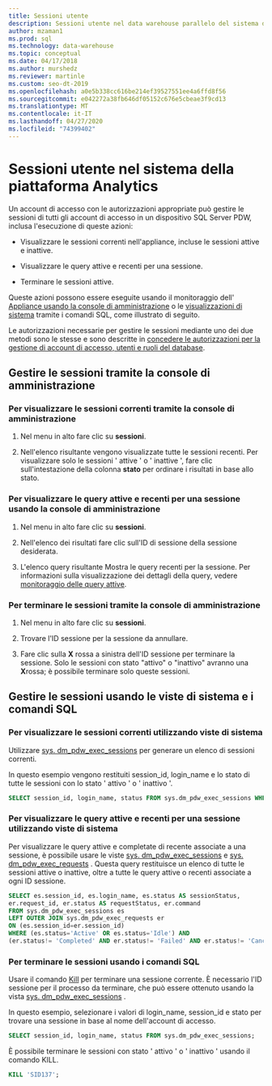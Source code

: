 ```yaml
---
title: Sessioni utente
description: Sessioni utente nel data warehouse parallelo del sistema della piattaforma Analytics.
author: mzaman1
ms.prod: sql
ms.technology: data-warehouse
ms.topic: conceptual
ms.date: 04/17/2018
ms.author: murshedz
ms.reviewer: martinle
ms.custom: seo-dt-2019
ms.openlocfilehash: a0e5b338cc616be214ef39527551ee4a6ffd8f56
ms.sourcegitcommit: e042272a38fb646df05152c676e5cbeae3f9cd13
ms.translationtype: MT
ms.contentlocale: it-IT
ms.lasthandoff: 04/27/2020
ms.locfileid: "74399402"
---
```

# <a name="user-sessions-in-analytics-platform-system"></a>Sessioni utente nel sistema della piattaforma Analytics
Un account di accesso con le autorizzazioni appropriate può gestire le sessioni di tutti gli account di accesso in un dispositivo SQL Server PDW, inclusa l'esecuzione di queste azioni:  
  
-   Visualizzare le sessioni correnti nell'appliance, incluse le sessioni attive e inattive.  
  
-   Visualizzare le query attive e recenti per una sessione.  
  
-   Terminare le sessioni attive.  
  
Queste azioni possono essere eseguite usando il monitoraggio dell' [Appliance usando la console di amministrazione](monitor-the-appliance-by-using-the-admin-console.md) o le [visualizzazioni di sistema](tsql-system-views.md) tramite i comandi SQL, come illustrato di seguito.  
  
Le autorizzazioni necessarie per gestire le sessioni mediante uno dei due metodi sono le stesse e sono descritte in [concedere le autorizzazioni per la gestione di account di accesso, utenti e ruoli del database](grant-permissions.md#grant-permissions-to-manage-logins-users-and-database-roles).  
  
## <a name="manage-sessions-by-using-the-admin-console"></a>Gestire le sessioni tramite la console di amministrazione  
  
### <a name="to-view-current-sessions-by-using-the-admin-console"></a>Per visualizzare le sessioni correnti tramite la console di amministrazione  
  
1.  Nel menu in alto fare clic su **sessioni**.  
  
2.  Nell'elenco risultante vengono visualizzate tutte le sessioni recenti. Per visualizzare solo le sessioni ' attive ' o ' inattive ', fare clic sull'intestazione della colonna **stato** per ordinare i risultati in base allo stato.  
  
### <a name="to-view-active-and-recent-queries-for-a-session-by-using-the-admin-console"></a>Per visualizzare le query attive e recenti per una sessione usando la console di amministrazione  
  
1.  Nel menu in alto fare clic su **sessioni**.  
  
2.  Nell'elenco dei risultati fare clic sull'ID di sessione della sessione desiderata.  
  
3.  L'elenco query risultante Mostra le query recenti per la sessione. Per informazioni sulla visualizzazione dei dettagli della query, vedere [monitoraggio delle query attive](monitoring-active-queries.md).  
  
### <a name="to-end-sessions-by-using-the-admin-console"></a>Per terminare le sessioni tramite la console di amministrazione  
  
1.  Nel menu in alto fare clic su **sessioni**.  
  
2.  Trovare l'ID sessione per la sessione da annullare.  
  
3.  Fare clic sulla **X** rossa a sinistra dell'ID sessione per terminare la sessione. Solo le sessioni con stato "attivo" o "inattivo" avranno una **X**rossa; è possibile terminare solo queste sessioni.  
  
## <a name="manage-sessions-by-using-system-views-and-sql-commands"></a>Gestire le sessioni usando le viste di sistema e i comandi SQL  
  
### <a name="to-view-current-sessions-by-using-system-views"></a>Per visualizzare le sessioni correnti utilizzando viste di sistema  
Utilizzare [sys. dm_pdw_exec_sessions](../relational-databases/system-dynamic-management-views/sys-dm-pdw-exec-sessions-transact-sql.md) per generare un elenco di sessioni correnti.  
  
In questo esempio vengono restituiti session_id, login_name e lo stato di tutte le sessioni con lo stato ' attivo ' o ' inattivo '.  
  
```sql  
SELECT session_id, login_name, status FROM sys.dm_pdw_exec_sessions WHERE status='Active' OR status='Idle';  
```  
  
### <a name="to-view-active-and-recent-queries-for-a-session-by-using-system-views"></a>Per visualizzare le query attive e recenti per una sessione utilizzando viste di sistema  
Per visualizzare le query attive e completate di recente associate a una sessione, è possibile usare le viste [sys. dm_pdw_exec_sessions](../relational-databases/system-dynamic-management-views/sys-dm-pdw-exec-sessions-transact-sql.md) e [sys. dm_pdw_exec_requests](../relational-databases/system-dynamic-management-views/sys-dm-pdw-exec-requests-transact-sql.md) . Questa query restituisce un elenco di tutte le sessioni attive o inattive, oltre a tutte le query attive o recenti associate a ogni ID sessione.  
  
```sql  
SELECT es.session_id, es.login_name, es.status AS sessionStatus,   
er.request_id, er.status AS requestStatus, er.command   
FROM sys.dm_pdw_exec_sessions es   
LEFT OUTER JOIN sys.dm_pdw_exec_requests er   
ON (es.session_id=er.session_id)   
WHERE (es.status='Active' OR es.status='Idle') AND   
(er.status!= 'Completed' AND er.status!= 'Failed' AND er.status!= 'Cancelled');  
```  
  
### <a name="to-end-sessions-by-using-sql-commands"></a>Per terminare le sessioni usando i comandi SQL  
Usare il comando [Kill](../t-sql/language-elements/kill-transact-sql.md) per terminare una sessione corrente. È necessario l'ID sessione per il processo da terminare, che può essere ottenuto usando la vista [sys. dm_pdw_exec_sessions](../relational-databases/system-dynamic-management-views/sys-dm-pdw-exec-sessions-transact-sql.md) .  
  
In questo esempio, selezionare i valori di login_name, session_id e stato per trovare una sessione in base al nome dell'account di accesso.  
  
```sql  
SELECT session_id, login_name, status FROM sys.dm_pdw_exec_sessions;  
```  
  
È possibile terminare le sessioni con stato ' attivo ' o ' inattivo ' usando il comando KILL.  
  
```sql  
KILL 'SID137';  
```  
  
<!-- MISSING LINKS 
## See Also  
[Common Metadata Query Examples &#40;SQL Server PDW&#41;](../sqlpdw/common-metadata-query-examples-sql-server-pdw.md)  
-->
  
